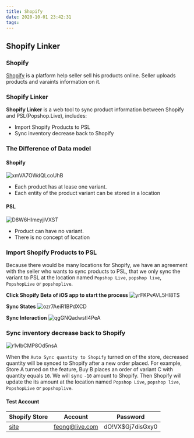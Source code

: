 ```yaml
---
title: Shopify
date: 2020-10-01 23:42:31
tags:
---
```


## Shopify Linker

### Shopify

[Shopify](https://www.shopify.com/) is a platform help seller sell his products online. Seller uploads products and varaints information on it.

### Shopify Linker

**Shopify Linker** is a web tool to sync product information between Shopify and PSL(Popshop.Live), includes:

- Import Shopify Products to PSL
- Sync inventory decrease back to Shopify

<!-- more -->

### The Difference of Data model

#### Shopify

![xmVA7OWdQLcoUhB](https://i.loli.net/2020/10/01/xmVA7OWdQLcoUhB.png)

- Each product has at lease one variant.
- Each entity of the product variant can be stored in a location

#### PSL

![D8W6HImeyjlVXST](https://i.loli.net/2020/10/01/D8W6HImeyjlVXST.png)

- Product can have no variant.
- There is no concept of location

### Import Shopify Products to PSL

Because there would be many locations for Shopify, we have an agreement with the seller who wants to sync products to PSL, that we only sync the variant to PSL at the location named `Popshop Live`, `popshop live`, `PopshopLive` or `popshoplive`.

**Click Shopify Beta of iOS app to start the process**
![yrFKPvAVL5Hl8TS](https://i.loli.net/2020/10/01/yrFKPvAVL5Hl8TS.png)

**Sync States**
![ozr7AeiR1BPdXCD](https://i.loli.net/2020/10/01/ozr7AeiR1BPdXCD.png)

**Sync Interaction**
![qgGNQadwstl4PeA](https://i.loli.net/2020/10/01/qgGNQadwstl4PeA.png)

### Sync inventory decrease back to Shopify

![r1vIbCMP8Od5nsA](https://i.loli.net/2020/10/01/r1vIbCMP8Od5nsA.png)

When the `Auto Sync quantity to Shopify` turned on of the store, decreased quantity will be synced to Shopify after a new order placed. For example, Store A turned on the feature, Buy B places an order of variant C with quantity equals `10`. We will sync `-10` amount to Shopify. Then Shopify will update the its amount at the location named `Popshop Live`, `popshop live`, `PopshopLive` or `popshoplive`.

#### Test Account

| Shopify Store                                           | Account        | Password          |
| ------------------------------------------------------- | -------------- | ----------------- |
| [site](https://developmentstoreof2.myshopify.com/admin) | feong@live.com | dO!VX\$Gj7disGxy0 |
